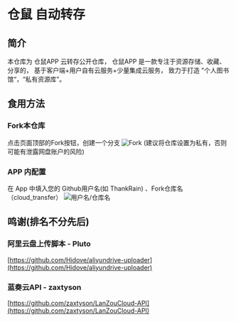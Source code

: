 # 仓鼠 自动转存
## 简介
本仓库为 仓鼠APP 云转存公开仓库，
仓鼠APP 是一款专注于资源存储、收藏、分享的，
基于客户端+用户自有云服务+少量集成云服务，
致力于打造 ”个人图书馆“，“私有资源库”。
## 食用方法
### Fork本仓库
点击页面顶部的Fork按钮，创建一个分支
![Fork](https://github.com/ThankRain/cloud_transfer/raw/master/image/fork.png=151x62)
(建议将仓库设置为私有，否则可能有泄露网盘账户的风险)
### APP 内配置
在 App 中填入您的 Github用户名(如 ThankRain) 、Fork仓库名（cloud_transfer）
![用户名/仓库名](https://github.com/ThankRain/cloud_transfer/raw/master/image/username_repo.png=554x78)
## 鸣谢(排名不分先后)
### 阿里云盘上传脚本 - Pluto
[https://github.com/Hidove/aliyundrive-uploader](https://github.com/Hidove/aliyundrive-uploader)
### 蓝奏云API - zaxtyson
[https://github.com/zaxtyson/LanZouCloud-API](https://github.com/zaxtyson/LanZouCloud-API)
